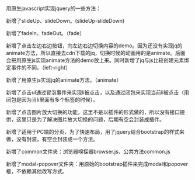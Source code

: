 # 
 用原生javascript实现jquery的一些方法：
 
 新增了slideUp、slideDown。(slideUp-slideDown)
 
 新增了fadeIn、fadeOut。（fade）
 
 新增了点击左边右边按钮，向左边右边切换内容的demo。因为还没有实现jq的animate方法，所以直接去cdn下载的jq，切换时候的动画用的是animate。后面会把用原生js实现animate方法的demo放上来。同时新增了jq与js比较创建元素绑定事件的不同。（left-right）
 
 新增了用原生js实现jq的animate方法。（animate）

 新增了点击ul通过冒泡事件来实现li被点击，以及通过闭包来实现当前li被点击（用闭包是因为当li里面有多个标签的时候）。
 
 新增了点击图片放大切换的功能，这里不是以插件的形式做的，所以没有接口提供，这里只是为了解决图片放大切换的问题，后期有空会封装成插件。
 
 新增了适用于PC端的分页，为了快速布局，用了jquery结合bootstrap的样式来做，没有封装，有空会封装成一个方法。
 
 新增了common文件夹：浏览器嗅探器browser.js、公共方法common.js
 
 新增了modal-popover文件夹：用原始的bootstrap插件来完成modal和popover框，不依赖其他改写方式。
